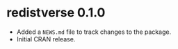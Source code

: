 # redistverse 0.1.0

* Added a `NEWS.md` file to track changes to the package.
* Initial CRAN release.
